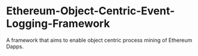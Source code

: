 # Ethereum-Object-Centric-Event-Logging-Framework
A framework that aims to enable object centric process mining of Ethereum Dapps.
